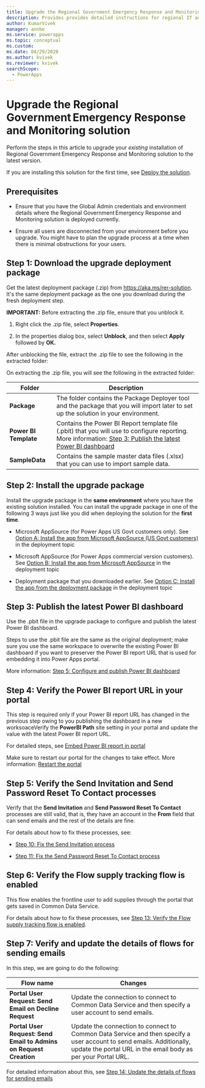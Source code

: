```yaml
---
title: Upgrade the Regional Government Emergency Response and Monitoring solution | Microsoft Docs
description: Provides provides detailed instructions for regional IT admins to upgrade the Regional Government Emergency Response and Monitoring solution for their organization.
author: KumarVivek
manager: annbe
ms.service: powerapps
ms.topic: conceptual
ms.custom: 
ms.date: 04/29/2020
ms.author: kvivek
ms.reviewer: kvivek
searchScope:
  - PowerApps
---
```


# Upgrade the Regional Government Emergency Response and Monitoring solution

Perform the steps in this article to upgrade your *existing* installation of Regional Government Emergency Response and Monitoring solution to the latest version.

If you are installing this solution for the first time, see [Deploy the solution](deploy.md).

## Prerequisites

- Ensure that you have the Global Admin credentials and environment details where
    the Regional Government Emergency Response and Monitoring solution is deployed currently.

-   Ensure all users are disconnected from your environment before you upgrade. You might have to plan the upgrade process at a time when there is minimal obstructions for your users.   

## Step 1: Download the upgrade deployment package

Get the latest deployment package (.zip) from <https://aka.ms/rer-solution>. It's the same deployment package as the one you download during the fresh deployment step.

**IMPORTANT:** Before extracting the .zip file, ensure that you unblock it.

1.  Right click the .zip file, select **Properties**.

2.  In the properties dialog box, select **Unblock**, and then select **Apply**
    followed by **OK.**

After unblocking the file, extract the .zip file to see the following in the
extracted folder:

On extracting the .zip file, you will see the following in the extracted folder:

|**Folder**  |**Description**  |
|---------|---------|
|**Package**     |  The folder contains the Package Deployer tool and the package that you will import later to set up the solution in your environment.       |
|**Power BI Template**     | Contains the Power BI Report template file (.pbit) that you will use to configure reporting. More information: [Step 3: Publish the latest Power BI dashboard](#step-3-publish-the-latest-power-bi-dashboard)        |
|**SampleData**     |   Contains the sample master data files (.xlsx) that you can use to import sample data.       |

## Step 2: Install the upgrade package

Install the upgrade package in the **same environment** where you have the
existing solution installed. You can install the upgrade package in one of the following 3 ways just like you did when deploying the solution for the **first time**.

- Microsoft AppSource (for Power Apps US Govt customers only). See [Option A: Install the app from Microsoft AppSource (US Govt customers)](deploy.md#option-a-install-the-app-from-microsoft-appsource-us-govt-customers) in the deployment topic

- Microsoft AppSource (for Power Apps commercial version customers). See [Option B: Install the app from Microsoft AppSource](deploy.md#option-b-install-the-app-from-microsoft-appsource) in the deployment topic

- Deployment package that you downloaded earlier. See [Option C: Install the app from the deployment package](deploy.md#option-c-install-the-app-from-the-deployment-package) in the deployment topic

## Step 3: Publish the latest Power BI dashboard

Use the .pbit file in the upgrade package to configure and publish the latest
Power BI dashboard. 

Steps to use the .pbit file are the same as the original deployment; make sure you use the same workspace to overwrite the existing Power BI dashboard if you want to preserver the Power BI report URL that is used for embedding it into Power Apps portal. 

More information: [Step 5: Configure and publish Power BI
dashboard](https://docs.microsoft.com/powerapps/sample-apps/regional-emergency-response/deploy#step-5-configure-and-publish-power-bi-dashboard)

## Step 4: Verify the Power BI report URL in your portal

This step is required only if your Power BI report URL has changed in the previous step owing to you publishing the dashboard in a new worksoaceVerify the **PowerBI Path** site setting in your portal and update the value
with the latest Power BI report URL.

For detailed steps, see [Embed Power BI report in
portal](https://docs.microsoft.com/powerapps/sample-apps/regional-emergency-response/deploy#the-process-1)

Make sure to restart our portal for the changes to take effect. More
information: [Restart the
portal](https://docs.microsoft.com/powerapps/sample-apps/regional-emergency-response/deploy#restart-the-portal)

## Step 5: Verify the Send Invitation and Send Password Reset To Contact processes

Verify that the **Send Invitation** and **Send Password Reset To Contact**
processes are still valid, that is, they have an account in the **From** field
that can send emails and the rest of the details are fine.

For details about how to fix these processes, see:

-   [Step 10: Fix the Send Invitation
    process](https://docs.microsoft.com/powerapps/sample-apps/regional-emergency-response/deploy#step-10-fix-the-send-invitation-process)

-   [Step 11: Fix the Send Password Reset To Contact
    process](https://docs.microsoft.com/powerapps/sample-apps/regional-emergency-response/deploy#step-11-fix-the-send-password-reset-to-contact-process)

## Step 6: Verify the Flow supply tracking flow is enabled

This flow enables the frontline user to add supplies through the portal that
gets saved in Common Data Service.

For details about how to fix these processes, see [Step 13: Verify the Flow
supply tracking flow is
enabled](https://docs.microsoft.com/powerapps/sample-apps/regional-emergency-response/deploy#step-13-verify-the-flow-supply-tracking-flow-is-enabled).

## Step 7: Verify and update the details of flows for sending emails

In this step, we are going to do the following:

|Flow name|Changes|
|--|--|
|**Portal User Request: Send Email on Decline Request**|Update the connection to connect to Common Data Service and then specify a user account to send emails.|
|**Portal User Request: Send Email to Admins on Request Creation**|Update the connection to connect to Common Data Service and then specify a user account to send emails. Additionally, update the portal URL in the email body as per your Portal URL.| 

For detailed information about this, see [Step 14: Update the details of flows for sending emails](deploy.md#step-14-update-the-details-of-flows-for-sending-emails)

